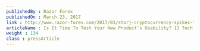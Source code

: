 ```yaml
---
publishedBy : Razor Forex
publishedOn : March 23, 2017
link : http://www.razor-forex.com/2017/03/storj-cryptocurrency-spikes-to-4-month.html
articleName : Is It Time To Test Your New Product's Usability? 13 Tech Experts Weigh In
weight : 134 
class : pressArticle
---
```

